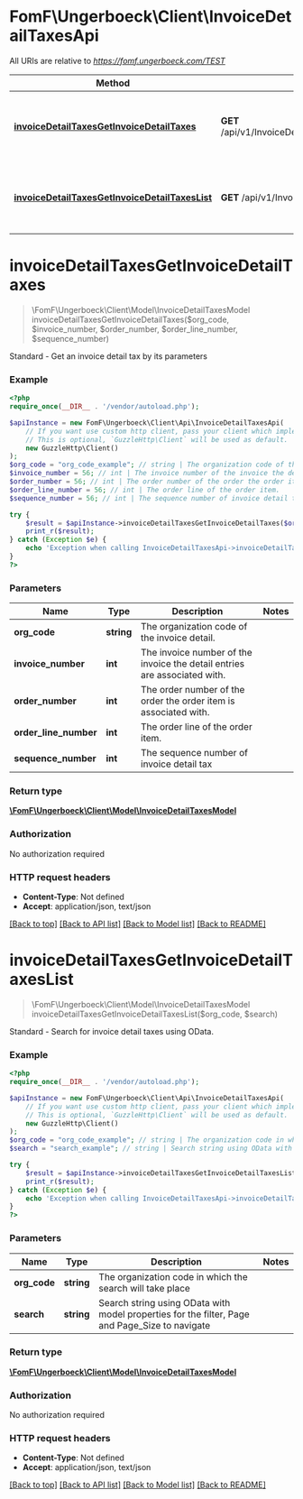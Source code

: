 # FomF\Ungerboeck\Client\InvoiceDetailTaxesApi

All URIs are relative to *https://fomf.ungerboeck.com/TEST*

Method | HTTP request | Description
------------- | ------------- | -------------
[**invoiceDetailTaxesGetInvoiceDetailTaxes**](InvoiceDetailTaxesApi.md#invoiceDetailTaxesGetInvoiceDetailTaxes) | **GET** /api/v1/InvoiceDetailTaxes/{OrgCode}/{InvoiceNumber}/{OrderNumber}/{OrderLineNumber}/{SequenceNumber} | Standard - Get an invoice detail tax by its parameters
[**invoiceDetailTaxesGetInvoiceDetailTaxesList**](InvoiceDetailTaxesApi.md#invoiceDetailTaxesGetInvoiceDetailTaxesList) | **GET** /api/v1/InvoiceDetailTaxes/{OrgCode} | Standard - Search for invoice detail taxes using OData.


# **invoiceDetailTaxesGetInvoiceDetailTaxes**
> \FomF\Ungerboeck\Client\Model\InvoiceDetailTaxesModel invoiceDetailTaxesGetInvoiceDetailTaxes($org_code, $invoice_number, $order_number, $order_line_number, $sequence_number)

Standard - Get an invoice detail tax by its parameters

### Example
```php
<?php
require_once(__DIR__ . '/vendor/autoload.php');

$apiInstance = new FomF\Ungerboeck\Client\Api\InvoiceDetailTaxesApi(
    // If you want use custom http client, pass your client which implements `GuzzleHttp\ClientInterface`.
    // This is optional, `GuzzleHttp\Client` will be used as default.
    new GuzzleHttp\Client()
);
$org_code = "org_code_example"; // string | The organization code of the invoice detail.
$invoice_number = 56; // int | The invoice number of the invoice the detail entries are associated with.
$order_number = 56; // int | The order number of the order the order item is associated with.
$order_line_number = 56; // int | The order line of the order item.
$sequence_number = 56; // int | The sequence number of invoice detail tax

try {
    $result = $apiInstance->invoiceDetailTaxesGetInvoiceDetailTaxes($org_code, $invoice_number, $order_number, $order_line_number, $sequence_number);
    print_r($result);
} catch (Exception $e) {
    echo 'Exception when calling InvoiceDetailTaxesApi->invoiceDetailTaxesGetInvoiceDetailTaxes: ', $e->getMessage(), PHP_EOL;
}
?>
```

### Parameters

Name | Type | Description  | Notes
------------- | ------------- | ------------- | -------------
 **org_code** | **string**| The organization code of the invoice detail. |
 **invoice_number** | **int**| The invoice number of the invoice the detail entries are associated with. |
 **order_number** | **int**| The order number of the order the order item is associated with. |
 **order_line_number** | **int**| The order line of the order item. |
 **sequence_number** | **int**| The sequence number of invoice detail tax |

### Return type

[**\FomF\Ungerboeck\Client\Model\InvoiceDetailTaxesModel**](../Model/InvoiceDetailTaxesModel.md)

### Authorization

No authorization required

### HTTP request headers

 - **Content-Type**: Not defined
 - **Accept**: application/json, text/json

[[Back to top]](#) [[Back to API list]](../../README.md#documentation-for-api-endpoints) [[Back to Model list]](../../README.md#documentation-for-models) [[Back to README]](../../README.md)

# **invoiceDetailTaxesGetInvoiceDetailTaxesList**
> \FomF\Ungerboeck\Client\Model\InvoiceDetailTaxesModel invoiceDetailTaxesGetInvoiceDetailTaxesList($org_code, $search)

Standard - Search for invoice detail taxes using OData.

### Example
```php
<?php
require_once(__DIR__ . '/vendor/autoload.php');

$apiInstance = new FomF\Ungerboeck\Client\Api\InvoiceDetailTaxesApi(
    // If you want use custom http client, pass your client which implements `GuzzleHttp\ClientInterface`.
    // This is optional, `GuzzleHttp\Client` will be used as default.
    new GuzzleHttp\Client()
);
$org_code = "org_code_example"; // string | The organization code in which the search will take place
$search = "search_example"; // string | Search string using OData with model properties for the filter, Page and Page_Size to navigate

try {
    $result = $apiInstance->invoiceDetailTaxesGetInvoiceDetailTaxesList($org_code, $search);
    print_r($result);
} catch (Exception $e) {
    echo 'Exception when calling InvoiceDetailTaxesApi->invoiceDetailTaxesGetInvoiceDetailTaxesList: ', $e->getMessage(), PHP_EOL;
}
?>
```

### Parameters

Name | Type | Description  | Notes
------------- | ------------- | ------------- | -------------
 **org_code** | **string**| The organization code in which the search will take place |
 **search** | **string**| Search string using OData with model properties for the filter, Page and Page_Size to navigate |

### Return type

[**\FomF\Ungerboeck\Client\Model\InvoiceDetailTaxesModel**](../Model/InvoiceDetailTaxesModel.md)

### Authorization

No authorization required

### HTTP request headers

 - **Content-Type**: Not defined
 - **Accept**: application/json, text/json

[[Back to top]](#) [[Back to API list]](../../README.md#documentation-for-api-endpoints) [[Back to Model list]](../../README.md#documentation-for-models) [[Back to README]](../../README.md)

